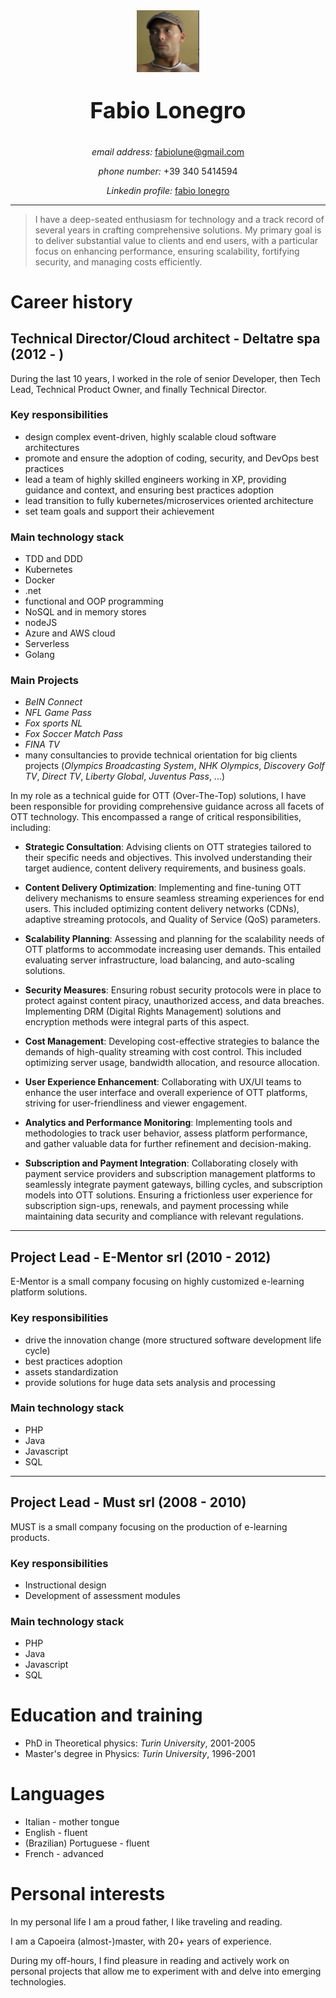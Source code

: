 <center>
<img src="./images/me.png" width="100"/>
<p style="font-size: 36px"><strong>Fabio Lonegro</strong></p>
<p><em>email address:</em> <a href="mailto:fabiolune@gmail.com">fabiolune@gmail.com</a></p>
<p><em>phone number:</em>  +39 340 5414594</p>
<p><em>Linkedin profile:</em> <a href="https://www.linkedin.com/in/fabio-lonegro-phd-9493278/">fabio lonegro</a></p>
</center>

***

> I have a deep-seated enthusiasm for technology and a track record of several years in crafting comprehensive solutions. My primary goal is to deliver substantial value to clients and end users, with a particular focus on enhancing performance, ensuring scalability, fortifying security, and managing costs efficiently.

# Career history

## Technical Director/Cloud architect - Deltatre spa (2012 - )

During the last 10 years, I worked in the role of senior Developer, then Tech Lead, Technical Product Owner, and finally Technical Director.

### Key responsibilities

* design complex event-driven, highly scalable cloud software architectures
* promote and ensure the adoption of coding, security, and DevOps best practices
* lead a team of highly skilled engineers working in XP, providing guidance and context, and ensuring best practices adoption
* lead transition to fully kubernetes/microservices oriented architecture
* set team goals and support their achievement

### Main technology stack

* TDD and DDD
* Kubernetes
* Docker
* .net
* functional and OOP programming
* NoSQL and in memory stores
* nodeJS
* Azure and AWS cloud
* Serverless
* Golang

### Main Projects

* _BeIN Connect_
* _NFL Game Pass_
* _Fox sports NL_
* _Fox Soccer Match Pass_
* _FINA TV_
* many consultancies to provide technical orientation for big clients projects (_Olympics Broadcasting System_, _NHK Olympics_, _Discovery Golf TV_, _Direct TV_, _Liberty Global_, _Juventus Pass_,  ...)

In my role as a technical guide for OTT (Over-The-Top) solutions, I have been responsible for providing comprehensive guidance across all facets of OTT technology. This encompassed a range of critical responsibilities, including:

* __Strategic Consultation__: Advising clients on OTT strategies tailored to their specific needs and objectives. This involved understanding their target audience, content delivery requirements, and business goals.

* __Content Delivery Optimization__: Implementing and fine-tuning OTT delivery mechanisms to ensure seamless streaming experiences for end users. This included optimizing content delivery networks (CDNs), adaptive streaming protocols, and Quality of Service (QoS) parameters.

* __Scalability Planning__: Assessing and planning for the scalability needs of OTT platforms to accommodate increasing user demands. This entailed evaluating server infrastructure, load balancing, and auto-scaling solutions.

* __Security Measures__: Ensuring robust security protocols were in place to protect against content piracy, unauthorized access, and data breaches. Implementing DRM (Digital Rights Management) solutions and encryption methods were integral parts of this aspect.

* __Cost Management__: Developing cost-effective strategies to balance the demands of high-quality streaming with cost control. This included optimizing server usage, bandwidth allocation, and resource allocation.

* __User Experience Enhancement__: Collaborating with UX/UI teams to enhance the user interface and overall experience of OTT platforms, striving for user-friendliness and viewer engagement.

* __Analytics and Performance Monitoring__: Implementing tools and methodologies to track user behavior, assess platform performance, and gather valuable data for further refinement and decision-making.

* __Subscription and Payment Integration__: Collaborating closely with payment service providers and subscription management platforms to seamlessly integrate payment gateways, billing cycles, and subscription models into OTT solutions. Ensuring a frictionless user experience for subscription sign-ups, renewals, and payment processing while maintaining data security and compliance with relevant regulations.

***

## Project Lead - E-Mentor srl (2010 - 2012)

E-Mentor is a small company focusing on highly customized e-learning platform solutions.

### Key responsibilities

* drive the innovation change (more structured software development life cycle)
* best practices adoption
* assets standardization
* provide solutions for huge data sets analysis and processing

### Main technology stack

* PHP
* Java
* Javascript
* SQL

***

## Project Lead - Must srl (2008 - 2010)

MUST is a small company focusing on the production of e-learning products.

### Key responsibilities

* Instructional design
* Development of assessment modules

### Main technology stack

* PHP
* Java
* Javascript
* SQL

# Education and training

* PhD in Theoretical physics: _Turin University_, 2001-2005
* Master's degree in Physics: _Turin University_, 1996-2001

# Languages

* Italian - mother tongue
* English - fluent
* (Brazilian) Portuguese - fluent
* French - advanced

# Personal interests

In my personal life I am a proud father, I like traveling and reading.

I am a Capoeira (almost-)master, with 20+ years of experience.

During my off-hours, I find pleasure in reading and actively work on personal projects that allow me to experiment with and delve into emerging technologies.
